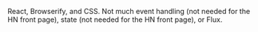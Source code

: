 React, Browserify, and CSS. Not much event handling (not needed for the HN front page), state (not needed for the HN front page), or Flux.
